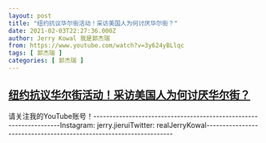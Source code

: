 ```yaml
---
layout: post
title: "纽约抗议华尔街活动！采访美国人为何讨厌华尔街？"
date: 2021-02-03T22:27:36.000Z
author: Jerry Kowal 我是郭杰瑞
from: https://www.youtube.com/watch?v=3y624yBLlqc
tags: [ 郭杰瑞 ]
categories: [ 郭杰瑞 ]
---
```

<!--1612391256000-->
[纽约抗议华尔街活动！采访美国人为何讨厌华尔街？](https://www.youtube.com/watch?v=3y624yBLlqc)
------

<div>
请关注我的YouTube账号！-------------------------------------------------------------------Instagram:  jerry.jieruiTwitter:  realJerryKowal-------------------------------------------------------------------
</div>
